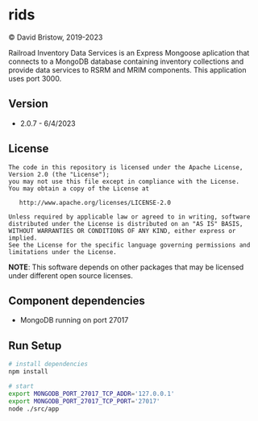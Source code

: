 # rids
&copy; David Bristow, 2019-2023

Railroad Inventory Data Services is an Express Mongoose aplication that connects to a MongoDB database containing inventory collections and provide data services to RSRM and MRIM components. This application uses port 3000.

## Version
* 2.0.7 - 6/4/2023

## License

    The code in this repository is licensed under the Apache License, Version 2.0 (the "License");
    you may not use this file except in compliance with the License.
    You may obtain a copy of the License at

       http://www.apache.org/licenses/LICENSE-2.0

    Unless required by applicable law or agreed to in writing, software
    distributed under the License is distributed on an "AS IS" BASIS,
    WITHOUT WARRANTIES OR CONDITIONS OF ANY KIND, either express or implied.
    See the License for the specific language governing permissions and
    limitations under the License.

**NOTE**: This software depends on other packages that may be licensed under different open source licenses.

## Component dependencies
* MongoDB running on port 27017


## Run Setup

``` bash
# install dependencies
npm install

# start
export MONGODB_PORT_27017_TCP_ADDR='127.0.0.1'
export MONGODB_PORT_27017_TCP_PORT='27017'
node ./src/app
```
